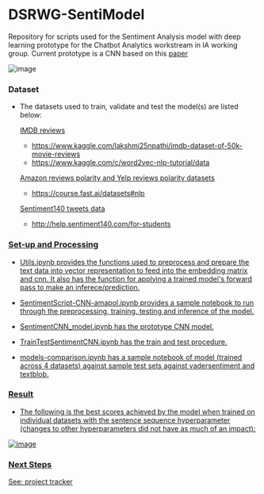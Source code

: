 # DSRWG-SentiModel
Repository for scripts used for the Sentiment Analysis model with deep learning prototype for the Chatbot Analytics workstream in IA working group.
Current prototype is a CNN based on this [paper](https://arxiv.org/ftp/arxiv/papers/2006/2006.03541.pdf)

![image](https://user-images.githubusercontent.com/50050912/157023128-fa016fbe-f2c5-463e-b900-2120301690f2.png)

### Dataset
- The datasets used to train, validate and test the model(s) are listed below:
    
    <u>IMDB reviews<u>
    - https://www.kaggle.com/lakshmi25npathi/imdb-dataset-of-50k-movie-reviews
    - https://www.kaggle.com/c/word2vec-nlp-tutorial/data
  
    <u>Amazon reviews polarity and Yelp reviews polarity datasets<u>
    - https://course.fast.ai/datasets#nlp
  
    <u>Sentiment140 tweets data<u>
    - http://help.sentiment140.com/for-students
      

### Set-up and Processing
- Utils.ipynb provides the functions used to preprocess and prepare the text data into vector representation to feed into the embedding matrix and cnn. It also has the function for applying a trained model's forward pass to make an inferece/prediction.

- SentimentScript-CNN-amapol.ipynb provides a sample notebook to run through the preprocessing, training, testing and inference of the model.

- SentimentCNN_model.ipynb has the prototype CNN model.
        
- TrainTestSentimentCNN.ipynb has the train and test procedure.

- models-comparison.ipynb has a sample notebook of model (trained across 4 datasets) against sample test sets against vadersentiment and textblob.
        
### Result
- The following is the best scores achieved by the model when trained on individual datasets with the sentence sequence hyperparameter (changes to other hyperparameters did not have as much of an impact):
     
![image](https://user-images.githubusercontent.com/50050912/161446073-a0860c33-2aea-410d-8ec7-666d7ed32a33.png)



### Next Steps
See: [project tracker](https://capgemini.sharepoint.com/:x:/r/sites/DataScienceResearchDSRWG/Shared%20Documents/General/project_tracker.xlsx?d=w0033b3549f974dbc89cb0a711a0c8e73&csf=1&web=1&e=x7JwJK)

